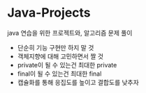 # Java-Projects
java 연습을 위한 프로젝트와, 알고리즘 문제 풀이 
- 단순히 기능 구현만 하지 말 것
- 객체지향에 대해 고민하면서 짤 것 
- private이 될 수 있는건 최대한 private
- final이 될 수 있는건 최대한 final
- 캡슐화를 통해 응집도를 높이고 결합도를 낮추자
